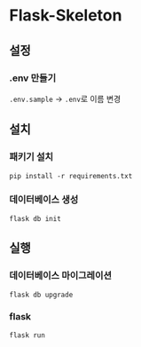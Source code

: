 # Flask-Skeleton

## 설정

### .env 만들기

`.env.sample` -> `.env`로 이름 변경

## 설치

### 패키기 설치

```shell
pip install -r requirements.txt
```

### 데이터베이스 생성

```shell
flask db init
```

## 실행

### 데이터베이스 마이그레이션

```shell
flask db upgrade
```

### flask

```shell
flask run
```

